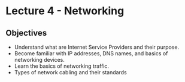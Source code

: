 # Lecture 4 - Networking

## Objectives
+ Understand what are Internet Service Providers and their purpose.
+ Become familiar with IP addresses, DNS names, and basics of networking devices.
+ Learn the basics of networking traffic.
+ Types of network cabling and their standards